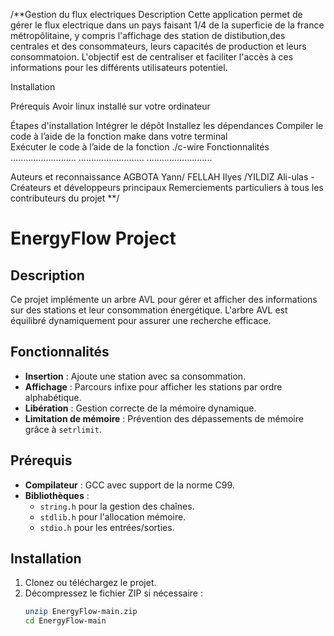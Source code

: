/**Gestion du flux electriques 
 Description
 Cette application permet de gérer le flux electrique dans un pays faisant 1/4 de la superficie de la france métropôlitaine, 
y compris l'affichage des station de distibution,des centrales et des consommateurs, leurs capacités de production et leurs consommatoion. 
L'objectif est de centraliser et faciliter l'accès à ces informations pour les différents utilisateurs potentiel.

 Installation

Prérequis
Avoir linux installé sur votre ordinateur 

 Étapes d'installation
Intégrer le dépôt 
Installez les dépendances 
Compiler le code à l’aide de la fonction make dans votre terminal  
Exécuter le code à l’aide de la fonction ./c-wire
  Fonctionnalités
..........................
..........................
..........................

Auteurs et reconnaissance
AGBOTA Yann/ FELLAH Ilyes /YILDIZ Ali-ulas - Créateurs et développeurs principaux
Remerciements particuliers à tous les contributeurs du projet
**/
# EnergyFlow Project

## Description
Ce projet implémente un arbre AVL pour gérer et afficher des informations sur des stations et leur consommation énergétique. L'arbre AVL est équilibré dynamiquement pour assurer une recherche efficace.

## Fonctionnalités
- **Insertion** : Ajoute une station avec sa consommation.
- **Affichage** : Parcours infixe pour afficher les stations par ordre alphabétique.
- **Libération** : Gestion correcte de la mémoire dynamique.
- **Limitation de mémoire** : Prévention des dépassements de mémoire grâce à `setrlimit`.

## Prérequis
- **Compilateur** : GCC avec support de la norme C99.
- **Bibliothèques** :
  - `string.h` pour la gestion des chaînes.
  - `stdlib.h` pour l'allocation mémoire.
  - `stdio.h` pour les entrées/sorties.

## Installation
1. Clonez ou téléchargez le projet.
2. Décompressez le fichier ZIP si nécessaire :
   ```bash
   unzip EnergyFlow-main.zip
   cd EnergyFlow-main
